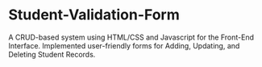 # Student-Validation-Form
A CRUD-based system using HTML/CSS and Javascript for the Front-End Interface. Implemented user-friendly forms for Adding, Updating, and Deleting Student Records.

